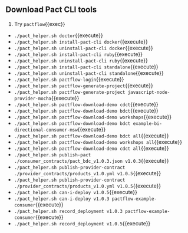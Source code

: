 ## Download Pact CLI tools

1. Try `pactflow`{{exec}}

- `./pact_helper.sh doctor`{{execute}}
- `./pact_helper.sh install-pact-cli docker`{{execute}}
- `./pact_helper.sh uninstall-pact-cli docker`{{execute}}
- `./pact_helper.sh install-pact-cli ruby`{{execute}}
- `./pact_helper.sh uninstall-pact-cli ruby`{{execute}}
- `./pact_helper.sh install-pact-cli standalone`{{execute}}
- `./pact_helper.sh uninstall-pact-cli standalone`{{execute}}
- `./pact_helper.sh pactflow-login`{{execute}}
- `./pact_helper.sh pactflow-generate-project`{{execute}}
- `./pact_helper.sh pactflow-generate-project javascript-node-provider-mocha`{{execute}}
- `./pact_helper.sh pactflow-download-demo cdct`{{execute}}
- `./pact_helper.sh pactflow-download-demo bdct`{{execute}}
- `./pact_helper.sh pactflow-download-demo workshops`{{execute}}
- `./pact_helper.sh pactflow-download-demo bdct example-bi-directional-consumer-msw`{{execute}}
- `./pact_helper.sh pactflow-download-demo bdct all`{{execute}}
- `./pact_helper.sh pactflow-download-demo workshops all`{{execute}}
- `./pact_helper.sh pactflow-download-demo cdct all`{{execute}}
- `./pact_helper.sh publish-pact ./consumer_contracts/pact_bdc_v1.0.3.json v1.0.3`{{execute}}
- `./pact_helper.sh publish-provider-contract ./provider_contracts/products_v1.0.yml v1.0.5`{{execute}}
- `./pact_helper.sh publish-provider-contract ./provider_contracts/products_v1.0.yml v1.0.5`{{execute}}
- `./pact_helper.sh can-i-deploy v1.0.5`{{execute}}
- `./pact_helper.sh can-i-deploy v1.0.3 pactflow-example-consumer`{{execute}}
- `./pact_helper.sh record_deployment v1.0.3 pactflow-example-consumer`{{execute}}
- `./pact_helper.sh record_deployment v1.0.5`{{execute}}

<!-- ## Overview of OAS Files included

1. `products_v1.0.0.yml` - ok
2. `products_v1.0.1.yml` - remove price
3. `products_v1.0.2.yml` - remove name
4. `products_v1.0.3.yml` - rename path /product to /products
5. `products_v1.0.4.yml` - support /product and /products
6. `products_v1.0.5.yml` - remove /product

## Overview of Pact Files included

1. `pact_bdc_v1.0.0.json` - ok
2. `pact_bdc_v1.0.1.json` - adds price expectation in response payloads
3. `pact_bdc_v1.0.2.json` - add new field expectation visibility
4. `pact_bdc_v1.0.3.json` - updates to call new endpoint `/products`

## Overview of Steps

1. Scenario 1 - init - consumer/provider compatible
   1. `provider_contracts/products_v1.0.0.yml`
   2. `./consumer_contracts/pact_bdc_v1.0.0.json`
   3. `npx @pactflow/swagger-mock-validator provider_contracts/products_v1.0.0.yml ./consumer_contracts/pact_bdc_v1.0.0.json`
2. Scenario 2 - provider removes price - consumer/provider compatible
   1. `provider_contracts/products_v1.0.1.yml` - remove price
   2. `./consumer_contracts/pact_bdc_v1.0.0.json` - compatible (doesnt expect price)
      1. `npx @pactflow/swagger-mock-validator provider_contracts/products_v1.0.1.yml ./consumer_contracts/pact_bdc_v1.0.0.json`
   3. `./consumer_contracts/pact_bdc_v1.0.1.json` - not compatible (expects price)
      1. `npx @pactflow/swagger-mock-validator provider_contracts/products_v1.0.1.yml ./consumer_contracts/pact_bdc_v1.0.1.json`
3. Scenario 3 - provider removes name - consumer/provider incompatible
   1. `products_v1.0.2.yml` - remove name
   2. `./consumer_contracts/pact_bdc_v1.0.0.json` - compatible (expects name)
   3. `./consumer_contracts/pact_bdc_v1.0.1.json` - not compatible (expects name)
4. Scenario 4 - consumer adds new field visibility - consumer/provider incompatible
   1. `./consumer_contracts/pact_bdc_v1.0.2.json` - adds new field visibility
   2. incompatible with all provider contracts
5. Scenario 5 - provider renames endpoint - consumer/provider incompatible
   1. `products_v1.0.3.yml` - remove path /product to /products
   2. Incompatible with all consumers
      1. `npx @pactflow/swagger-mock-validator provider_contracts/products_v1.0.3.yml ./consumer_contracts/pact_bdc_v1.0.0.json`
      2. `npx @pactflow/swagger-mock-validator provider_contracts/products_v1.0.3.yml ./consumer_contracts/pact_bdc_v1.0.1.json`
6. Scenario 6 - provider supports both endpoints - consumer/provider compatible
   1. `products_v1.0.4.yml` - support /product and /products
   2. compatible with all consumers
      1. `npx @pactflow/swagger-mock-validator provider_contracts/products_v1.0.4.yml ./consumer_contracts/pact_bdc_v1.0.0.json`
      2. `npx @pactflow/swagger-mock-validator provider_contracts/products_v1.0.4.yml ./consumer_contracts/pact_bdc_v1.0.1.json`
      3. `npx @pactflow/swagger-mock-validator provider_contracts/products_v1.0.4.yml ./consumer_contracts/pact_bdc_v1.0.3.json`
7. Scenario 7 - provider removes support of legacy endpoint - consumer/provider compatible
   1. `products_v1.0.5.yml` - remove /product
   2. `npx @pactflow/swagger-mock-validator provider_contracts/products_v1.0.5.yml ./consumer_contracts/pact_bdc_v1.0.1.json`
   3. `npx @pactflow/swagger-mock-validator provider_contracts/products_v1.0.5.yml ./consumer_contracts/pact_bdc_v1.0.3.json`

<details>
    <summary>Initial Pact File <a href="./consumer_contracts/pact_bdc_v1.0.0.json">Link</a></summary>

```json
{
  "consumer": {
    "name": "pactflow-example-consumer"
  },
  "provider": {
    "name": "pactflow-example-provider"
  },
  "interactions": [
    {
      "description": "a request to get a product",
      "providerState": "a product with ID 10 exists",
      "request": {
        "method": "GET",
        "path": "/product/10",
        "headers": {
          "Authorization": "Bearer 2019-01-14T11:34:18.045Z"
        },
        "matchingRules": {
          "$.headers.Authorization": {
            "match": "type"
          }
        }
      },
      "response": {
        "status": 200,
        "headers": {
          "Content-Type": "application/json; charset=utf-8"
        },
        "body": {
          "id": "10",
          "type": "CREDIT_CARD",
          "name": "28 Degrees"
        },
        "matchingRules": {
          "$.headers.Content-Type": {
            "match": "regex",
            "regex": "application\\/json;?.*"
          },
          "$.body": {
            "match": "type"
          }
        }
      }
    },
    {
      "description": "a request to get a product",
      "providerState": "a product with ID 11 does not exist",
      "request": {
        "method": "GET",
        "path": "/product/11",
        "headers": {
          "Authorization": "Bearer 2019-01-14T11:34:18.045Z"
        },
        "matchingRules": {
          "$.headers.Authorization": {
            "match": "type"
          }
        }
      },
      "response": {
        "status": 404,
        "headers": {}
      }
    },
    {
      "description": "a request to get all products",
      "providerState": "products exist",
      "request": {
        "method": "GET",
        "path": "/products",
        "headers": {
          "Authorization": "Bearer 2019-01-14T11:34:18.045Z"
        },
        "matchingRules": {
          "$.headers.Authorization": {
            "match": "type"
          }
        }
      },
      "response": {
        "status": 200,
        "headers": {
          "Content-Type": "application/json; charset=utf-8"
        },
        "body": [
          {
            "id": "10",
            "type": "CREDIT_CARD",
            "name": "28 Degrees"
          }
        ],
        "matchingRules": {
          "$.headers.Content-Type": {
            "match": "regex",
            "regex": "application\\/json;?.*"
          },
          "$.body": {
            "min": 1
          },
          "$.body[*].*": {
            "match": "type"
          }
        }
      }
    }
  ],
  "metadata": {
    "pactSpecification": {
      "version": "2.0.0"
    }
  }
}
```

</details>

<details>
    <summary>Initial OAS Contract <a href="./provider_contracts/products_v1.0.0.yml">Link</a></summary>

```yaml
openapi: 3.0.1
info:
  title: Product API
  description: Pactflow Product API demo
  version: 1.0.0
paths:
  /products:
    post:
      summary: Create a product
      description: Creates a new product
      operationId: createProduct
      requestBody:
        description: Create a new Product
        required: true
        content:
          application/json:
            schema:
              $ref: "#/components/schemas/Product"
            examples:
              application/json:
                value:
                  id: "1234"
                  type: "food"
                  price: 42
      responses:
        "200":
          description: successful operation
          content:
            "application/json; charset=utf-8":
              schema:
                oneOf:
                  - $ref: "#/components/schemas/Product"
              examples:
                application/json:
                  value:
                    id: "1234"
                    type: "food"
                    price: 42
    get:
      summary: List all products
      description: Returns all products
      operationId: getAllProducts
      responses:
        "200":
          description: successful operation
          content:
            "application/json; charset=utf-8":
              schema:
                type: "array"
                items:
                  $ref: "#/components/schemas/Product"
              examples:
                application/json:
                  value:
                    - id: "1234"
                      type: "food"
                      price: 42
                      # name: "pizza"
                      # version: "1.0.0"
                      # see https://github.com/apiaryio/dredd/issues/1430 for why
        "400":
          description: Invalid ID supplied
          content: {}
  /product/{id}:
    get:
      summary: Find product by ID
      description: Returns a single product
      operationId: getProductByID
      parameters:
        - name: id
          in: path
          description: ID of product to get
          schema:
            type: string
          required: true
          example: 10
      responses:
        "200":
          description: successful operation
          content:
            "application/json; charset=utf-8":
              schema:
                $ref: "#/components/schemas/Product"
              examples:
                application/json:
                  value:
                    id: "1234"
                    type: "food"
                    price: 42
                    # name: "pizza"
                    # version: "1.0.0"
                    # see https://github.com/apiaryio/dredd/issues/1430 for why
        "400":
          description: Invalid ID supplied
          content: {}
        "404":
          description: Product not found
          content: {}
components:
  schemas:
    Product:
      type: object
      required:
        - id
        - name
        - price
      properties:
        id:
          type: string
        type:
          type: string
        name:
          type: string
        version:
          type: string
        price:
          type: number
```

</details> -->
